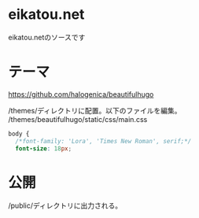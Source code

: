 # eikatou.net
eikatou.netのソースです

# テーマ
https://github.com/halogenica/beautifulhugo

/themes/ディレクトリに配置。以下のファイルを編集。
/themes/beautifulhugo/static/css/main.css
```css
body {
  /*font-family: 'Lora', 'Times New Roman', serif;*/
  font-size: 18px;
```
# 公開
/public/ディレクトリに出力される。